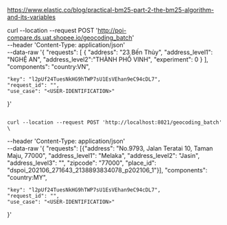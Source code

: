 https://www.elastic.co/blog/practical-bm25-part-2-the-bm25-algorithm-and-its-variables  



curl --location --request POST 'http://poi-compare.ds.uat.shopee.io/geocoding_batch' \
--header 'Content-Type: application/json' \
--data-raw '{
    "requests": [
        {
        "address": "23 Bến Thủy",
        "address_level1": "NGHỆ AN",
        "address_level2":"THÀNH PHỐ VINH",
        "experiment": 0
        }
    ],
    "components": "country:VN",

    "key": "l2pUf24TuesNkHG9hTWP7sU1EsVEhan9eC94cDL7",
    "request_id": "",
    "use_case": "<USER-IDENTIFICATION>"
}'
                                                                                          

                                                                               curl --location --request POST 'http://localhost:8021/geocoding_batch' \              
--header 'Content-Type: application/json' \
--data-raw '{
    "requests": [{"address": "No.9793, Jalan Teratai 10, Taman Maju, 77000", "address_level1": "Melaka", "address_level2": "Jasin", "address_level3": "", "zipcode": "77000", "place_id": "dspoi_202106_271643_2138893834078_p202106_1"}],
    "components": "country:MY",

    "key": "l2pUf24TuesNkHG9hTWP7sU1EsVEhan9eC94cDL7",
    "request_id": "",
    "use_case": "<USER-IDENTIFICATION>"
}'
